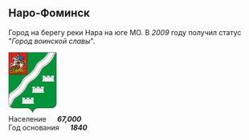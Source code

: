 <!--2021-11-12 01:16:03-->
## Наро-Фоминск
Город на берегу реки Нара на юге МО. В *2009* году получил статус "*Город воинской славы*".

<img src="./Naro-Fominsk.gif" width="96px"><br>
Население &emsp; ***67,000*** &emsp;<br>
Год&nbsp;основания &emsp; ***1840***